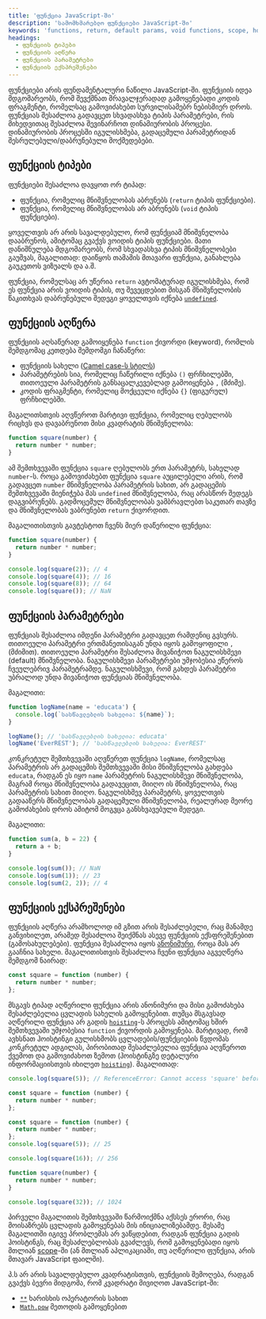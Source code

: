 ```yaml
---
title: 'ფუნქცია JavaScript-ში'
description: 'სამომხმარებლო ფუნქციები JavaScript-ში'
keywords: 'functions, return, default params, void functions, scope, hoisting, hoisted'
headings:
  - ფუნქციის ტიპები
  - ფუნქციის აღწერა
  - ფუნქციის პარამეტრები
  - ფუნქციის ექსპრეშენები
---
```


ფუნქციები არის ფუნდამენტალური ნაწილი JavaScript-ში. ფუნქციის იდეა მდგომარეობს, რომ შევქმნათ მრავალჯერადად გამოყენებადი კოდის ფრაგმენტი, რომელსაც გამოვიძახებთ სურვილისამებრ ნებისმიერ დროს. ფუნქციას შესაძლოა გადავცეთ სხვადასხვა ტიპის პარამეტრები, რის მიხედვითაც შესაძლოა შევინარჩოთ დინამიურობის პროცესი. დინამიურობის პროცესში იგულისხმება, გადაცემული პარამეტრიდან შესრულებული/დაბრუნებული მოქმედებები.

## ფუნქციის ტიპები

ფუნქციები შესაძლოა დავყოთ ორ ტიპად:

- ფუნქცია, რომელიც მნიშვნელობას აბრუნებს (`return` ტიპის ფუნქციები).
- ფუნქცია, რომელიც მნიშვნელობას არ აბრუნებს (`void` ტიპის ფუნქციები).

ყოველთვის არ არის სავალდებულო, რომ ფუნქციამ მნიშვნელობა დააბრუნოს, ამიტომაც გვაქვს ვოიდის ტიპის ფუნქციები. მათი დანიშნულება მდგომარეობს, რომ სხვადასხვა ტიპის მნიშვნელობები გაუშვას, მაგალითად: დაიწყოს თამაშის მთავარი ფუნქცია, განახლება გაუკეთოს ვიზუალს და ა.შ.

ფუნქცია, რომელსაც არ უწერია `return` ავტომატურად იგულისხმება, რომ ეს ფუნქცია არის ვოიდის ტიპის, თუ შევეცდებით მისგან მნიშვნელობის წაკითხვას დაბრუნებული შედეგი ყოველთვის იქნება [`undefined`](./references/javascript/undefined).

## ფუნქციის აღწერა

ფუნქციის აღსაწერად გამოიყენება `function` ქივორდი (keyword), რომლის შემდგომაც კეთდება შემდომგი ჩანაწერი:

- ფუნქციის სახელი ([Camel case-ს სტილს](./guides/javascript/variable#ცვლადის_სახელის_სტილი))
- პარამეტრების სია, რომელიც ჩაწერილი იქნება `()` ფრჩხილებში, თითოეული პარამეტრის განსაცალკევებლად გამოიყენება `,` (მძიმე).
- კოდის ფრაგმენტი, რომელიც მოქცეული იქნება `{}` (ფიგურულ) ფრჩხილებში.

მაგალითსთვის აღვწეროთ მარტივი ფუნქცია, რომელიც ღებულობს რიცხვს და დავაბრუნოთ მისი კვადრატის მნიშვნელობა:

```js
function square(number) {
  return number * number;
}
```

ამ შემთხვევაში ფუნქცია `square` ღებულობს ერთ პარამეტრს, სახელად `number`-ს. როცა გამოვიძახებთ ფუნქცია `square` აუცილებელი არის, რომ გადავცეთ `number` მნიშვნელობა პარამეტრის სახით, არ გადაცემის შემთხვევაში მიენიჭება მას `undefined` მნიშვნელობა, რაც არასწორ შედეგს დაგვიბრუნებს. გადმოცემულ მნიშვნელობას ვამბრავლებთ საკუთარ თავზე და მნიშვნელობას ვაბრუნებთ `return` ქივორდით.

მაგალითისთვის გავტესტოთ ჩვენს მიერ დაწერილი ფუნქცია:

```js
function square(number) {
  return number * number;
}

console.log(square(2)); // 4
console.log(square(4)); // 16
console.log(square(8)); // 64
console.log(square()); // NaN
```

## ფუნქციის პარამეტრები

ფუნქციას შესაძლოა იმდენი პარამეტრი გადავცეთ რამდენიც გვსურს. თითოეული პარამეტრი ერთმანეთისაგან უნდა იყოს გამოყოფილი `,` (მძიმით). თითოეული პარამეტრი შესაძლოა მივანიჭოთ ნაგულისხმევი (default) მნიშვნელობა. ნაგულისხმევი პარამეტრები უმჯობესია ეწეროს ჩვეულებრივ პარამეტრამდე. ნაგულისხმევი, რომ გახდეს პარამეტრი უბრალოდ უნდა მივანიჭოთ ფუნქციას მნიშვნელობა.

მაგალითი:

```js
function logName(name = 'educata') {
  console.log(`სასწავლებლის სახელია: ${name}`);
}

logName(); // 'სასწავლებლის სახელია: educata'
logName('EverREST'); // 'სასწავლებლის სახელია: EverREST'
```

კონკრეტულ შემთხვევაში აღვწერეთ ფუნქცია `logName`, რომელსაც პარამეტრის არ გადაცემის შემთხვევაში მისი მნიშვნელობა გახდება `educata`, რადგან ეს იყო `name` პარამეტრის ნაგულისხმევი მნიშვნელობა, მაგრამ როცა მნიშვნელობა გადავეცით, მიიღო ის მნიშვნელობა, რაც პარამეტრის სახით მიიღო. ნაგულისხმევ პარამეტრს, ყოველთვის გადააწერს მნიშვნელობას გადაცემული მნიშვნელობა, რეალურად მეორე გამოძახების დროს ამიტომ მოგვცა განსხვავებული შედეგი.

მაგალითი:

```js
function sum(a, b = 22) {
  return a + b;
}

console.log(sum()); // NaN
console.log(sum(1)); // 23
console.log(sum(2, 2)); // 4
```

## ფუნქციის ექსპრეშენები

ფუნქციის აღწერა არამხოლოდ იმ გზით არის შესაძლებელი, რაც მანამდე განვიხილეთ, არამედ შესაძლოა შეიქმნას ასევე ფუნქციის ექსფრეშენებით (გამოსახულებები).
ფუნქცია შესაძლოა იყოს [ანონიმური](./references/javascript/function/anonymous), როცა მას არ გააჩნია სახელი. მაგალითისთვის შესაძლოა ჩვენი ფუნქცია აგვეღწერა შემდგომ ნაირად:

```js
const square = function (number) {
  return number * number;
};
```

მსგავს ტიპად აღწერილი ფუნქცია არის ანონიმური და მისი გამოძახება შესაძლებელია ცვლადის სახელის გამოყენებით. თუმცა მსგავსად აღწერილი ფუნქცია არ გადის [`hoisting`](./reference/javascript/hoisting)-ს პროცესს ამიტომაც ხშირ შემთხვევაში უმჯობესია `function` ქივორდის გამოყენება. მარტივად, რომ ავხსნათ ჰოისტინგი გულისხმობს ცვლადების/ფუნქციების წვდომას კონკრეტულ ადგილას, პირობითად შესაძლებელია ფუნქცია აღვწეროთ ქვემოთ და გამოვიძახოთ ზემოთ (ჰოისტინგზე დეტალური ინფორმაციისთვის იხილეთ [`hoisting`](./guides/javascript/hoisting)). მაგალითად:

```js
console.log(square(5)); // ReferenceError: Cannot access 'square' before initialization

const square = function (number) {
  return number * number;
};
```

```js
const square = function (number) {
  return number * number;
};
console.log(square(5)); // 25
```

```js
console.log(square(16)); // 256

function square(number) {
  return number * number;
}

console.log(square(32)); // 1024
```

პირველი მაგალითის შემთხვევაში წარმოიქმნა აქსსეს ერორი, რაც მოისაზრებს ცვლადის გამოყენებას მის ინიციალიზებამდე. მესამე მაგალითში იგივე პრობლემას არ ვაწყდებით, რადგან ფუნქცია გადის ჰოისტინგს, რაც შესაძლებლობას გვაძლევს, რომ გამოყენებადი იყოს მთლიან [scope](./guides/javascript/scope)-ში (ან მთლიან აპლიკაციაში, თუ აღწერილი ფუნქცია, არის მთავარ JavaScript ფაილში).

პ.ს არ არის სავალდებულო კვადრატისთვის, ფუნქციის შემოღება, რადგან გვაქვს ბევრი მიდგომა, რომ კვადრატი მივიღოთ JavaScript-ში:

- [`**`](./guides/javascript/operations-operators#არითმეტიკული_ოპერაციები) ხარისხის ოპერატორის სახით
- [`Math.pow`](./references/javascript/math#pow) მეთოდის გამოყენებით
